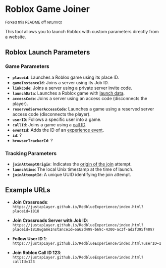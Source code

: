 # Roblox Game Joiner

<small>Forked this README off returnrqt</small>

This tool allows you to launch Roblox with custom parameters directly from a website.

## Roblox Launch Parameters

### Game Parameters
- **`placeid`**: Launches a Roblox game using its place ID.
- **`gameInstanceId`**: Joins a server using its Job ID.
- **`linkCode`**: Joins a server using a private server invite code.
- **`launchData`**: Launches a Roblox game with [launch data](https://devforum.roblox.com/t/developer-deeplinking-beta/1904069).
- **`accessCode`**: Joins a server using an access code (disconnects the player).
- **`reservedServerAccessCode`**: Launches a game using a reserved server access code (disconnects the player).
- **`userID`**: Follows a specific user into a game.
- **`callId`**: Joins a game using a [call ID](https://devforum.roblox.com/t/the-future-of-immersive-communication-on-roblox/2701137).
- **`eventId`**: Adds the ID of an [experience event](https://create.roblox.com/docs/production/promotion/experience-events).
- **`id`**: ?
- **`browserTrackerId`**: ?

### Tracking Parameters
- **`joinAttemptOrigin`**: Indicates the [origin of the join](https://gist.github.com/returnrqt/c524cd4f93062ee90df8c5b2604133d4) attempt.
- **`launchtime`**: The local Unix timestamp at the time of launch.
- **`joinAttemptId`**: A unique UUID identifying the join attempt.

## Example URLs
- **Join Crossroads**:  
  `https://justap1ayer.github.io/RedblueExperience/index.html?placeid=1818`

- **Join Crossroads Server with Job ID**:  
  `https://justap1ayer.github.io/RedblueExperience/index.html?placeid=1818&gameInstanceId=6a62d499-b69c-4300-ac3f-ad2f395f4097`
  
- **Follow User ID 1**:  
  `https://justap1ayer.github.io/RedblueExperience/index.html?userID=1`
  
- **Join Roblox Call ID 123**:  
  `https://justap1ayer.github.io/RedblueExperience/index.html?callId=123`
